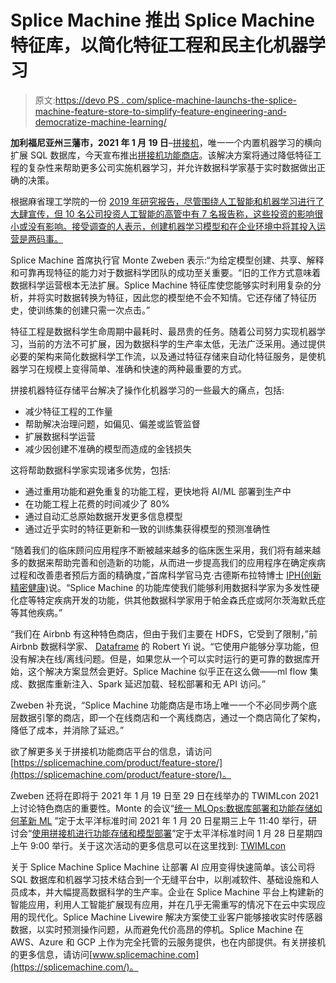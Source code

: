 # Splice Machine 推出 Splice Machine 特征库，以简化特征工程和民主化机器学习

> 原文:[https://devo PS . com/splice-machine-launchs-the-splice-machine-feature-store-to-simplify-feature-engineering-and-democratize-machine-learning/](https://devops.com/splice-machine-launches-the-splice-machine-feature-store-to-simplify-feature-engineering-and-democratize-machine-learning/)

**加利福尼亚州三藩市，2021 年 1 月 19 日**–[拼接机](https://www.splicemachine.com/)，唯一一个内置机器学习的横向扩展 SQL 数据库，今天宣布推出[拼接机功能商店](https://splicemachine.com/product/feature-store/)。该解决方案将通过降低特征工程的复杂性来帮助更多公司实施机器学习，并允许数据科学家基于实时数据做出正确的决策。

根据麻省理工学院的一份 [2019 年研究报告，尽管围绕人工智能和机器学习进行了大肆宣传，但 10 名公司投资人工智能的高管中有 7 名报告称，这些投资的影响很小或没有影响。接受调查的人表示，创建机器学习模型和在企业环境中将其投入运营是两码事。](https://sloanreview.mit.edu/projects/winning-with-ai/)

Splice Machine 首席执行官 Monte Zweben 表示:“为给定模型创建、共享、解释和可靠再现特征的能力对于数据科学团队的成功至关重要。“旧的工作方式意味着数据科学运营根本无法扩展。Splice Machine 特征库使您能够实时利用复杂的分析，并将实时数据转换为特征，因此您的模型绝不会不知情。它还存储了特征历史，使训练集的创建只需一次点击。”

特征工程是数据科学生命周期中最耗时、最昂贵的任务。随着公司努力实现机器学习，当前的方法不可扩展，因为数据科学的生产率太低，无法广泛采用。通过提供必要的架构来简化数据科学工作流，以及通过特征存储来自动化特征服务，是使机器学习在规模上变得简单、准确和快速的两种最重要的方式。

拼接机器特征存储平台解决了操作化机器学习的一些最大的痛点，包括:

*   减少特征工程的工作量
*   帮助解决治理问题，如偏见、偏差或监管监督
*   扩展数据科学运营
*   减少因创建不准确的模型而造成的金钱损失

这将帮助数据科学家实现诸多优势，包括:

*   通过重用功能和避免重复的功能工程，更快地将 AI/ML 部署到生产中
*   在功能工程上花费的时间减少了 80%
*   通过自动汇总原始数据开发更多信息模型
*   通过近乎实时的特征更新和一致的训练集获得模型的预测准确性

“随着我们的临床顾问应用程序不断被越来越多的临床医生采用，我们将有越来越多的数据来帮助完善和创造新的功能，从而进一步提高我们的应用程序在确定疾病过程和改善患者预后方面的精确度，”首席科学官马克·古德斯布拉特博士 [IPH(创新精密健康)](https://iph.ai/)说。“Splice Machine 的功能库使我们能够利用数据科学家为多发性硬化症等特定疾病开发的功能，供其他数据科学家用于帕金森氏症或阿尔茨海默氏症等其他疾病。”

“我们在 Airbnb 有这种特色商店，但由于我们主要在 HDFS，它受到了限制，”前 Airbnb 数据科学家、 [Dataframe](https://dataframe.ai/) 的 Robert Yi 说。“它使用户能够分享功能，但没有解决在线/离线问题。但是，如果您从一个可以实时运行的更可靠的数据库开始，这个解决方案显然会更好。Splice Machine 似乎正在这么做——ml flow 集成、数据库重新注入、Spark 延迟加载、轻松部署和无 API 访问。”

Zweben 补充说，“Splice Machine 功能商店是市场上唯一一个不必同步两个底层数据引擎的商店，即一个在线商店和一个离线商店，通过一个商店简化了架构，降低了成本，并消除了延迟。”

欲了解更多关于拼接机功能商店平台的信息，请访问[https://splicemachine.com/product/feature-store/](https://splicemachine.com/product/feature-store/)。

Zweben 还将在即将于 2021 年 1 月 19 日至 29 日在线举办的 TWIMLcon 2021 上讨论特色商店的重要性。Monte 的会议“[统一 MLOps:数据库部署和功能存储如何革新 ML](https://twimlcon.com/sessions/ambient-mlops-how-database-deployment-can-revolutionize-the-production-of-ml-models/) ”定于太平洋标准时间 2021 年 1 月 20 日星期三上午 11:40 举行，研讨会“[使用拼接机进行功能存储和模型部署](https://twimlcon.com/sessions/splice-machine-workshop/)”定于太平洋标准时间 1 月 28 日星期四上午 9:00 举行。关于这次活动的更多信息可以在这里找到: [TWIMLcon](https://twimlcon.com/)

关于 Splice Machine
Splice Machine 让部署 AI 应用变得快速简单。该公司将 SQL 数据库和机器学习技术结合到一个无缝平台中，以削减软件、基础设施和人员成本，并大幅提高数据科学的生产率。企业在 Splice Machine 平台上构建新的智能应用，利用人工智能扩展现有应用，并在几乎无需重写的情况下在云中实现应用的现代化。Splice Machine Livewire 解决方案使工业客户能够接收实时传感器数据，以实时预测操作问题，从而避免代价高昂的停机。Splice Machine 在 AWS、Azure 和 GCP 上作为完全托管的云服务提供，也在内部提供。有关拼接机的更多信息，请访问[www.splicemachine.com](https://splicemachine.com/)。